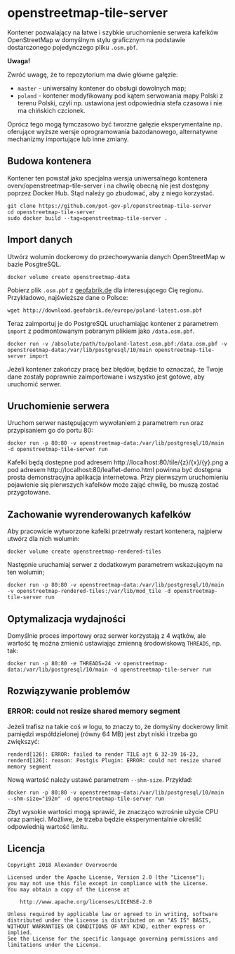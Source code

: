 # openstreetmap-tile-server

Kontener pozwalający na łatwe i szybkie uruchomienie serwera kafelków OpenStreetMap w domyślnym stylu graficznym na podstawie dostarczonego pojedynczego pliku `.osm.pbf`.

**Uwaga!**

Zwróć uwagę, że to repozytorium ma dwie główne gałęzie:
* `master` - uniwersalny kontener do obsługi dowolnych map;
* `poland` - kontener modyfikowany pod kątem serwowania mapy Polski z terenu Polski, czyli np. ustawiona jest odpowiednia stefa czasowa i nie ma chińskich czcionek.

Oprócz tego mogą tymczasowo być tworzne gałęzie eksperymentalne np. oferujące wyższe wersje oprogramowania bazodanowego, alternatywne mechanizmy importujące lub inne zmiany.

## Budowa kontenera

Kontener ten powstał jako specjalna wersja uniwersalnego kontenera overv/openstreetmap-tile-server i na chwilę obecną nie jest dostępny poprzez Docker Hub. Stąd należy go zbudować, aby z niego korzystać.

    git clone https://github.com/pot-gov-pl/openstreetmap-tile-server
    cd openstreetmap-tile-server
    sudo docker build --tag=openstreetmap-tile-server .

## Import danych

Utwórz wolumin dockerowy do przechowywania danych OpenStreetMap w bazie PosgtreSQL.

    docker volume create openstreetmap-data

Pobierz plik `.osm.pbf` z [geofabrik.de](https://www.geofabrik.de/) dla interesującego Cię regionu. Przykładowo, najświeższe dane o Polsce:

    wget http://download.geofabrik.de/europe/poland-latest.osm.pbf

Teraz zaimportuj je do PostgreSQL uruchamiając kontener z parametrem `import` z podmontowanym pobranym plikiem jako `/data.osm.pbf`.

    docker run -v /absolute/path/to/poland-latest.osm.pbf:/data.osm.pbf -v openstreetmap-data:/var/lib/postgresql/10/main openstreetmap-tile-server import

Jeżeli kontener zakończy pracę bez błędów, będzie to oznaczać, że Twoje dane zostały poprawnie zaimportowane i wszystko jest gotowe, aby uruchomić serwer.

## Uruchomienie serwera

Uruchom serwer następującym wywołaniem z parametrem `run` oraz przypisaniem go do portu 80:

    docker run -p 80:80 -v openstreetmap-data:/var/lib/postgresql/10/main -d openstreetmap-tile-server run

Kafelki będą dostępne pod adresem http://localhost:80/tile/{z}/{x}/{y}.png a pod adresem http://localhost:80/leaflet-demo.html powinna być dostępna prosta demonstracyjna aplikacja internetowa. Przy pierwszym uruchomieniu pojawienie się pierwszych kafelków może zająć chwilę, bo muszą zostać przygotowane.


## Zachowanie wyrenderowanych kafelków

Aby pracowicie wytworzone kafelki przetrwały restart kontenera, najpierw utwórz dla nich wolumin:

    docker volume create openstreetmap-rendered-tiles

Następnie uruchamiaj serwer z dodatkowym parametrem wskazującym na ten wolumin;

    docker run -p 80:80 -v openstreetmap-data:/var/lib/postgresql/10/main -v openstreetmap-rendered-tiles:/var/lib/mod_tile -d openstreetmap-tile-server run

## Optymalizacja wydajności

Domyślnie proces importowy oraz serwer korzystają z 4 wątków, ale wartość tę można zmienić ustawiając zmienną środowiskową `THREADS`, np. tak:

    docker run -p 80:80 -e THREADS=24 -v openstreetmap-data:/var/lib/postgresql/10/main -d openstreetmap-tile-server run

## Rozwiązywanie problemów

### ERROR: could not resize shared memory segment

Jeżeli trafisz na takie coś w logu, to znaczy to, że  domyślny dockerowy limit pamiędzi współdzielonej (równy 64 MB) jest zbyt niski i trzeba go zwiększyć:

    renderd[126]: ERROR: failed to render TILE ajt 6 32-39 16-23,
    renderd[126]: reason: Postgis Plugin: ERROR: could not resize shared memory segment

Nową wartość należy ustawć parametrem `--shm-size`. Przykład:

    docker run -p 80:80 -v openstreetmap-data:/var/lib/postgresql/10/main --shm-size="192m" -d openstreetmap-tile-server run

Zbyt wysokie wartości mogą sprawić, że znacząco wzrośnie użycie CPU oraz pamięci. Możliwe, że trzeba będzie eksperymentalnie określić odpowiednią wartość limitu.

## Licencja

```
Copyright 2018 Alexander Overvoorde

Licensed under the Apache License, Version 2.0 (the "License");
you may not use this file except in compliance with the License.
You may obtain a copy of the License at

    http://www.apache.org/licenses/LICENSE-2.0

Unless required by applicable law or agreed to in writing, software
distributed under the License is distributed on an "AS IS" BASIS,
WITHOUT WARRANTIES OR CONDITIONS OF ANY KIND, either express or implied.
See the License for the specific language governing permissions and
limitations under the License.
```
